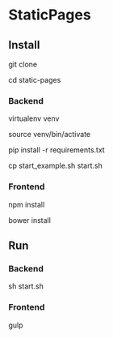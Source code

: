 # StaticPages

## Install
git clone

cd static-pages

### Backend
virtualenv venv

source venv/bin/activate

pip install -r requirements.txt

cp start_example.sh start.sh

### Frontend
npm install

bower install

## Run

### Backend
sh start.sh

### Frontend
gulp